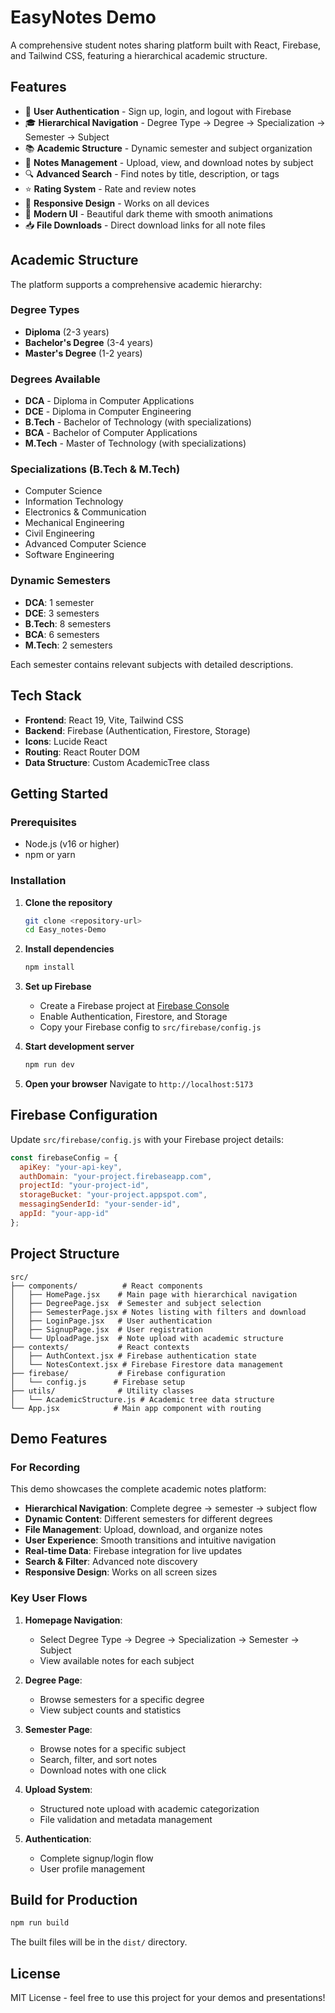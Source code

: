 # EasyNotes Demo

A comprehensive student notes sharing platform built with React, Firebase, and Tailwind CSS, featuring a hierarchical academic structure.

## Features

- 🔐 **User Authentication** - Sign up, login, and logout with Firebase
- 🎓 **Hierarchical Navigation** - Degree Type → Degree → Specialization → Semester → Subject
- 📚 **Academic Structure** - Dynamic semester and subject organization
- 📝 **Notes Management** - Upload, view, and download notes by subject
- 🔍 **Advanced Search** - Find notes by title, description, or tags
- ⭐ **Rating System** - Rate and review notes
- 📱 **Responsive Design** - Works on all devices
- 🎨 **Modern UI** - Beautiful dark theme with smooth animations
- 📥 **File Downloads** - Direct download links for all note files

## Academic Structure

The platform supports a comprehensive academic hierarchy:

### Degree Types
- **Diploma** (2-3 years)
- **Bachelor's Degree** (3-4 years) 
- **Master's Degree** (1-2 years)

### Degrees Available
- **DCA** - Diploma in Computer Applications
- **DCE** - Diploma in Computer Engineering
- **B.Tech** - Bachelor of Technology (with specializations)
- **BCA** - Bachelor of Computer Applications
- **M.Tech** - Master of Technology (with specializations)

### Specializations (B.Tech & M.Tech)
- Computer Science
- Information Technology
- Electronics & Communication
- Mechanical Engineering
- Civil Engineering
- Advanced Computer Science
- Software Engineering

### Dynamic Semesters
- **DCA**: 1 semester
- **DCE**: 3 semesters
- **B.Tech**: 8 semesters
- **BCA**: 6 semesters
- **M.Tech**: 2 semesters

Each semester contains relevant subjects with detailed descriptions.

## Tech Stack

- **Frontend**: React 19, Vite, Tailwind CSS
- **Backend**: Firebase (Authentication, Firestore, Storage)
- **Icons**: Lucide React
- **Routing**: React Router DOM
- **Data Structure**: Custom AcademicTree class

## Getting Started

### Prerequisites

- Node.js (v16 or higher)
- npm or yarn

### Installation

1. **Clone the repository**
   ```bash
   git clone <repository-url>
   cd Easy_notes-Demo
   ```

2. **Install dependencies**
   ```bash
   npm install
   ```

3. **Set up Firebase**
   - Create a Firebase project at [Firebase Console](https://console.firebase.google.com/)
   - Enable Authentication, Firestore, and Storage
   - Copy your Firebase config to `src/firebase/config.js`

4. **Start development server**
   ```bash
   npm run dev
   ```

5. **Open your browser**
   Navigate to `http://localhost:5173`

## Firebase Configuration

Update `src/firebase/config.js` with your Firebase project details:

```javascript
const firebaseConfig = {
  apiKey: "your-api-key",
  authDomain: "your-project.firebaseapp.com",
  projectId: "your-project-id",
  storageBucket: "your-project.appspot.com",
  messagingSenderId: "your-sender-id",
  appId: "your-app-id"
};
```

## Project Structure

```
src/
├── components/          # React components
│   ├── HomePage.jsx    # Main page with hierarchical navigation
│   ├── DegreePage.jsx  # Semester and subject selection
│   ├── SemesterPage.jsx # Notes listing with filters and download
│   ├── LoginPage.jsx   # User authentication
│   ├── SignupPage.jsx  # User registration
│   └── UploadPage.jsx  # Note upload with academic structure
├── contexts/           # React contexts
│   ├── AuthContext.jsx # Firebase authentication state
│   └── NotesContext.jsx # Firebase Firestore data management
├── firebase/           # Firebase configuration
│   └── config.js      # Firebase setup
├── utils/              # Utility classes
│   └── AcademicStructure.js # Academic tree data structure
└── App.jsx            # Main app component with routing
```

## Demo Features

### For Recording

This demo showcases the complete academic notes platform:

- **Hierarchical Navigation**: Complete degree → semester → subject flow
- **Dynamic Content**: Different semesters for different degrees
- **File Management**: Upload, download, and organize notes
- **User Experience**: Smooth transitions and intuitive navigation
- **Real-time Data**: Firebase integration for live updates
- **Search & Filter**: Advanced note discovery
- **Responsive Design**: Works on all screen sizes

### Key User Flows

1. **Homepage Navigation**: 
   - Select Degree Type → Degree → Specialization → Semester → Subject
   - View available notes for each subject

2. **Degree Page**: 
   - Browse semesters for a specific degree
   - View subject counts and statistics

3. **Semester Page**: 
   - Browse notes for a specific subject
   - Search, filter, and sort notes
   - Download notes with one click

4. **Upload System**: 
   - Structured note upload with academic categorization
   - File validation and metadata management

5. **Authentication**: 
   - Complete signup/login flow
   - User profile management

## Build for Production

```bash
npm run build
```

The built files will be in the `dist/` directory.

## License

MIT License - feel free to use this project for your demos and presentations!
